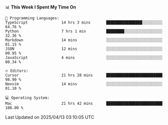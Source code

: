 <!--START_SECTION:waka-->
📊 **This Week I Spent My Time On** 

```text
💬 Programming Languages: 
TypeScript               14 hrs 3 mins       ████████████████░░░░░░░░░   64.76 % 
Python                   7 hrs 1 min         ████████░░░░░░░░░░░░░░░░░   32.36 % 
Markdown                 14 mins             ░░░░░░░░░░░░░░░░░░░░░░░░░   01.15 % 
JSON                     12 mins             ░░░░░░░░░░░░░░░░░░░░░░░░░   00.95 % 
JavaScript               4 mins              ░░░░░░░░░░░░░░░░░░░░░░░░░   00.34 % 

🔥 Editors: 
Cursor                   21 hrs 28 mins      █████████████████████████   98.90 % 
Neovim                   14 mins             ░░░░░░░░░░░░░░░░░░░░░░░░░   01.10 % 

💻 Operating System: 
Mac                      21 hrs 42 mins      █████████████████████████   100.00 % 
```


 Last Updated on 2025/04/13 03:10:05 UTC
<!--END_SECTION:waka-->
